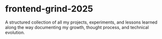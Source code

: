 # frontend-grind-2025
A structured collection of all my projects, experiments, and lessons learned along the way documenting my growth, thought process, and technical evolution.
